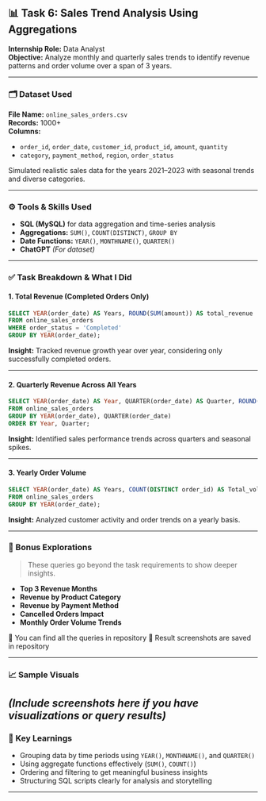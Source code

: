 ## 📊 Task 6: Sales Trend Analysis Using Aggregations

**Internship Role:** Data Analyst  
**Objective:** Analyze monthly and quarterly sales trends to identify revenue patterns and order volume over a span of 3 years.

---

### 🗂️ Dataset Used
**File Name:** `online_sales_orders.csv`  
**Records:** 1000+  
**Columns:**
- `order_id`, `order_date`, `customer_id`, `product_id`, `amount`, `quantity`
- `category`, `payment_method`, `region`, `order_status`

Simulated realistic sales data for the years 2021–2023 with seasonal trends and diverse categories.

---

### ⚙️ Tools & Skills Used
- **SQL (MySQL)** for data aggregation and time-series analysis
- **Aggregations:** `SUM()`, `COUNT(DISTINCT)`, `GROUP BY`
- **Date Functions:** `YEAR()`, `MONTHNAME()`, `QUARTER()`
- **ChatGPT** *(For dataset)*

---

### ✅ Task Breakdown & What I Did

#### 1. **Total Revenue (Completed Orders Only)**
```sql
SELECT YEAR(order_date) AS Years, ROUND(SUM(amount)) AS total_revenue
FROM online_sales_orders
WHERE order_status = 'Completed'
GROUP BY YEAR(order_date);
```
**Insight:** Tracked revenue growth year over year, considering only successfully completed orders.

---

#### 2. **Quarterly Revenue Across All Years**
```sql
SELECT YEAR(order_date) AS Year, QUARTER(order_date) AS Quarter, ROUND(SUM(amount)) AS total_revenue
FROM online_sales_orders
GROUP BY YEAR(order_date), QUARTER(order_date)
ORDER BY Year, Quarter;
```
**Insight:** Identified sales performance trends across quarters and seasonal spikes.

---

#### 3. **Yearly Order Volume**
```sql
SELECT YEAR(order_date) AS Years, COUNT(DISTINCT order_id) AS Total_volume
FROM online_sales_orders
GROUP BY YEAR(order_date);
```
**Insight:** Analyzed customer activity and order trends on a yearly basis.

---

### 🚀 Bonus Explorations

> These queries go beyond the task requirements to show deeper insights.

- **Top 3 Revenue Months**
- **Revenue by Product Category**
- **Revenue by Payment Method**
- **Cancelled Orders Impact**
- **Monthly Order Volume Trends**

📂 You can find all the queries in repository
📸 Result screenshots are saved in repository

---

### 📈 Sample Visuals

*(Include screenshots here if you have visualizations or query results)*
---

### 🧠 Key Learnings

- Grouping data by time periods using `YEAR()`, `MONTHNAME()`, and `QUARTER()`
- Using aggregate functions effectively (`SUM()`, `COUNT()`)
- Ordering and filtering to get meaningful business insights
- Structuring SQL scripts clearly for analysis and storytelling

---
